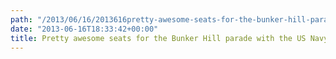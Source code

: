 ```yaml
---
path: "/2013/06/16/2013616pretty-awesome-seats-for-the-bunker-hill-parade-with-the-us-navy-band-view-on-path/" 
date: "2013-06-16T18:33:42+00:00" 
title: Pretty awesome seats for the Bunker Hill parade with the US Navy band – View on Path.
---
```

<img src="https://i1.wp.com/technovangelist.com/wp-content/uploads/sites/3/2013/06/img1.jpg?w=1080" alt="" data-recalc-dims="1" />